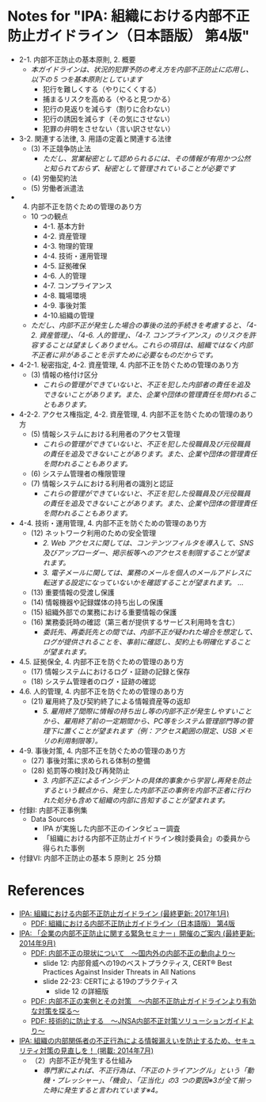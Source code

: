 # Notes for "IPA: 組織における内部不正防止ガイドライン（日本語版） 第4版"
- 2-1. 内部不正防止の基本原則, 2. 概要
  * *本ガイドラインは、状況的犯罪予防の考え方を内部不正防止に応用し、以下の 5 つを基本原則としています*
    + 犯行を難しくする（やりにくくする）
    + 捕まるリスクを高める（やると見つかる）
    + 犯行の見返りを減らす（割りに合わない）
    + 犯行の誘因を減らす（その気にさせない）
    + 犯罪の弁明をさせない（言い訳させない）
- 3-2. 関連する法律, 3. 用語の定義と関連する法律
  * (3) 不正競争防止法
    + *ただし、営業秘密として認められるには、その情報が有用かつ公然と知られておらず、秘密として管理されていることが必要です*
  * (4) 労働契約法
  * (5) 労働者派遣法
- 4. 内部不正を防ぐための管理のあり方
  * 10 つの観点
    + 4-1. 基本方針
    + 4-2. 資産管理
    + 4-3. 物理的管理
    + 4-4. 技術・運用管理
    + 4-5. 証拠確保
    + 4-6. 人的管理
    + 4-7. コンプライアンス
    + 4-8. 職場環境
    + 4-9. 事後対策
    + 4-10.組織の管理
  * *ただし、内部不正が発生した場合の事後の法的手続きを考慮すると、「4-2. 資産管理」、「4-6. 人的管理」、「4-7. コンプライアンス」のリスクを許容することは望ましくありません。これらの項目は、組織ではなく内部不正者に非があることを示すために必要なものだからです。*
- 4-2-1. 秘密指定, 4-2. 資産管理, 4. 内部不正を防ぐための管理のあり方
  * (3) 情報の格付け区分
    + *これらの管理ができていないと、不正を犯した内部者の責任を追及できないことがあります。また、企業や団体の管理責任を問われることもあります。*
- 4-2-2. アクセス権指定, 4-2. 資産管理, 4. 内部不正を防ぐための管理のあり方
  * (5) 情報システムにおける利用者のアクセス管理
    + *これらの管理ができていないと、不正を犯した役職員及び元役職員の責任を追及できないことがあります。また、企業や団体の管理責任を問われることもあります。*
  * (6) システム管理者の権限管理
  * (7) 情報システムにおける利用者の識別と認証
    + *これらの管理ができていないと、不正を犯した役職員及び元役職員の責任を追及できないことがあります。また、企業や団体の管理責任を問われることもあります。*
- 4-4. 技術・運用管理, 4. 内部不正を防ぐための管理のあり方
  * (12) ネットワーク利用のための安全管理
    + *2. Web アクセスに関しては、コンテンツフィルタを導入して、SNS 及びアップローダー、掲示板等へのアクセスを制限することが望まれます。*
    + *3. 電子メールに関しては、業務のメールを個人のメールアドレスに転送する設定になっていないかを確認することが望まれます。 ...*
  * (13) 重要情報の受渡し保護
  * (14) 情報機器や記録媒体の持ち出しの保護
  * (15) 組織外部での業務における重要情報の保護
  * (16) 業務委託時の確認（第三者が提供するサービス利用時を含む）
    + *委託先、再委託先との間では、内部不正が疑われた場合を想定して、ログが提供されることを、事前に確認し、契約上も明確化することが望まれます。*
- 4.5. 証拠保全, 4. 内部不正を防ぐための管理のあり方
  * (17) 情報システムにおけるログ・証跡の記録と保存
  * (18) システム管理者のログ・証跡の確認
- 4.6. 人的管理, 4. 内部不正を防ぐための管理のあり方
  * (21) 雇用終了及び契約終了による情報資産等の返却
    + *5. 雇用終了間際に情報の持ち出し等の内部不正が発生しやすいことから、雇用終了前の一定期間から、PC等をシステム管理部門等の管理下に置くことが望まれます（例：アクセス範囲の限定、USB メモリの利用制限等）。*
- 4-9. 事後対策, 4. 内部不正を防ぐための管理のあり方
  * (27) 事後対策に求められる体制の整備
  * (28) 処罰等の検討及び再発防止
    + *3. 内部不正によるインシデントの具体的事象から学習し再発を防止するという観点から、発生した内部不正の事例を内部不正者に行われた処分も含めて組織の内部に告知することが望まれます。*
- 付録I: 内部不正事例集
  * Data Sources
    + IPA が実施した内部不正のインタビュー調査
    + 「組織における内部不正防止ガイドライン検討委員会」の委員から得られた事例
- 付録VI: 内部不正防止の基本 5 原則と 25 分類


# References
- [IPA: 組織における内部不正防止ガイドライン (最終更新: 2017年1月)](https://www.ipa.go.jp/security/fy24/reports/insider/)
  * [PDF: 組織における内部不正防止ガイドライン（日本語版） 第4版](https://www.ipa.go.jp/files/000057060.pdf)
- [IPA: 「企業の内部不正防止に関する緊急セミナー」開催のご案内 (最終更新: 2014年9月)](https://www.ipa.go.jp/security/event/2014/insider_semi_20140826.html)
  * [PDF: 内部不正の現状について　～国内外の内部不正の動向より～](https://www.ipa.go.jp/files/000041262.pdf)
    + slide 12: 内部脅威への19のベストプラクティス, CERT® Best Practices Against Insider Threats in All Nations
    + slide 22-23: CERTによる19のプラクティス
      - slide 12 の詳細版
  * [PDF: 内部不正の実例とその対策　～内部不正防止ガイドラインより有効な対策を探る～](https://www.ipa.go.jp/files/000041263.pdf)
  * [PDF: 技術的に防止する　～JNSA内部不正対策ソリューションガイドより～](https://www.ipa.go.jp/files/000041264.pdf)
- [IPA: 組織の内部関係者の不正行為による情報漏えいを防止するため、セキュリティ対策の見直しを！ (掲載: 2014年7月)](https://www.ipa.go.jp/security/announce/20140710-insider.html)
  * （2）内部不正が発生する仕組み
    + *専門家によれば、不正行為は、「不正のトライアングル」という「動機・プレッシャー」、「機会」、「正当化」の3 つの要因※3が全て揃った時に発生すると言われています※4。*
